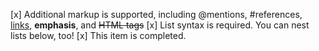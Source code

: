 [x] Additional markup is supported, including @mentions,  #references, [links](url), **emphasis**, and <del>HTML tags</del>
[x] List syntax is required.
  You can nest lists below, too!
[x] This item is completed.

